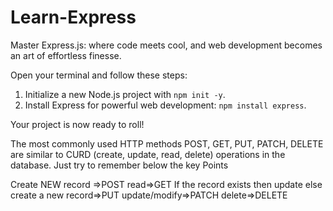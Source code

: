 # Learn-Express
Master Express.js: where code meets cool, and web development becomes an art of effortless finesse.

Open your terminal and follow these steps:

1. Initialize a new Node.js project with `npm init -y`.
2. Install Express for powerful web development: `npm install express`.

Your project is now ready to roll!

The most commonly used HTTP methods POST, GET, PUT, PATCH, DELETE are similar to CURD (create, update, read, delete) operations in the database. Just try to remember below the key Points

Create NEW record =>POST
read=>GET
If the record exists then update else create a new record=>PUT
update/modify=>PATCH
delete=>DELETE
